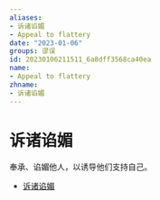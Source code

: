 ```yaml
---
aliases:
- 诉诸谄媚
- Appeal to flattery
date: "2023-01-06"
groups: 谬误
id: 20230106211511_6a8dff3568ca40ea
name:
- Appeal to flattery
zhname:
- 诉诸谄媚
---
```


# 诉诸谄媚

奉承、谄媚他人，以诱导他们支持自己。

* [诉诸谄媚](https://zh.wikipedia.org/wiki/%E8%A8%B4%E8%AB%B8%E8%AB%82%E5%AA%9A)
